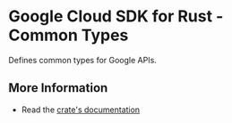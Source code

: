 # Google Cloud SDK for Rust - Common Types

<!-- Code generated by sidekick. DO NOT EDIT. -->

Defines common types for Google APIs.

## More Information

* Read the [crate's documentation](https://docs.rs/type-golden-gclient/latest/type-golden-gclient)
